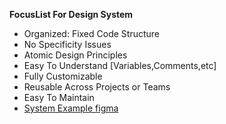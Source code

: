 **FocusList For Design System**
- Organized: Fixed Code Structure
- No Specificity Issues
- Atomic Design Principles
-  Easy To Understand [Variables,Comments,etc]
-  Fully Customizable
- Reusable Across Projects or Teams
- Easy To Maintain
 - [System Example figma](https://www.figma.com/file/mJZ1H9VvUbxFB84vkSHsAu/Design-System---Demo)